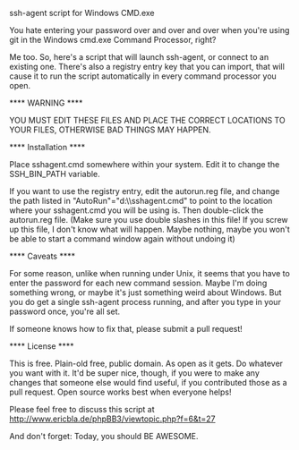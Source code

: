 ssh-agent script for Windows CMD.exe

You hate entering your password over and over and over when you're using git in the Windows cmd.exe
Command Processor, right?

Me too.  So, here's a script that will launch ssh-agent, or connect to an existing one.
There's also a registry entry key that you can import, that will cause it to run the script automatically
in every command processor you open.

**** WARNING ****

YOU MUST EDIT THESE FILES AND PLACE THE CORRECT LOCATIONS TO YOUR FILES, OTHERWISE BAD THINGS MAY HAPPEN.

**** Installation ****

Place sshagent.cmd somewhere within your system.  Edit it to change the SSH_BIN_PATH variable.

If you want to use the registry entry, edit the autorun.reg file, and change the path listed in
"AutoRun"="d:\\\\sshagent.cmd" to point to the location where your sshagent.cmd you will be using is.
Then double-click the autorun.reg file. (Make sure you use double slashes in this file! 
If you screw up this file, I don't know what will happen. Maybe nothing, maybe you won't be able to
start a command window again without undoing it)

**** Caveats ****

For some reason, unlike when running under Unix, it seems that you have to enter the password for
each new command session.  Maybe I'm doing something wrong, or maybe it's just something weird about
Windows.  But you do get a single ssh-agent process running, and after you type in your password once,
you're all set.

If someone knows how to fix that, please submit a pull request!

**** License ****

This is free.  Plain-old free, public domain. As open as it gets.  Do whatever you want with it.
It'd be super nice, though, if you were to make any changes that someone else would find useful, if you
contributed those as a pull request.  Open source works best when everyone helps!

Please feel free to discuss this script at http://www.ericbla.de/phpBB3/viewtopic.php?f=6&t=27

And don't forget: Today, you should BE AWESOME.
